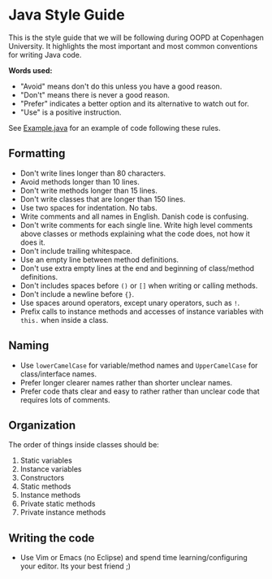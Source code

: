 Java Style Guide
================

This is the style guide that we will be following during OOPD at Copenhagen University. It highlights the most important and most common conventions for writing Java code.

**Words used:**

- "Avoid" means don't do this unless you have a good reason.
- "Don't" means there is never a good reason.
- "Prefer" indicates a better option and its alternative to watch out for.
- "Use" is a positive instruction.

See [Example.java](https://github.com/davidpdrsn/Java-Style-Guide/blob/master/Example.java) for an example of code following these rules.

Formatting
----------

- Don't write lines longer than 80 characters.
- Avoid methods longer than 10 lines.
- Don't write methods longer than 15 lines.
- Don't write classes that are longer than 150 lines.
- Use two spaces for indentation. No tabs.
- Write comments and all names in English. Danish code is confusing.
- Don't write comments for each single line. Write high level comments above classes or methods explaining what the code does, not how it does it.
- Don't include trailing whitespace.
- Use an empty line between method definitions.
- Don't use extra empty lines at the end and beginning of class/method definitions.
- Don't includes spaces before `()` or `[]` when writing or calling methods.
- Don't include a newline before `{}`.
- Use spaces around operators, except unary operators, such as `!`.
- Prefix calls to instance methods and accesses of instance variables with `this.` when inside a class.

Naming
------

- Use `lowerCamelCase` for variable/method names and `UpperCamelCase` for class/interface names.
- Prefer longer clearer names rather than shorter unclear names.
- Prefer code thats clear and easy to rather rather than unclear code that requires lots of comments.

Organization
------------

The order of things inside classes should be:

1. Static variables
2. Instance variables
3. Constructors
4. Static methods
5. Instance methods
6. Private static methods
7. Private instance methods

Writing the code
----------------

- Use Vim or Emacs (no Eclipse) and spend time learning/configuring your editor. Its your best friend ;)
